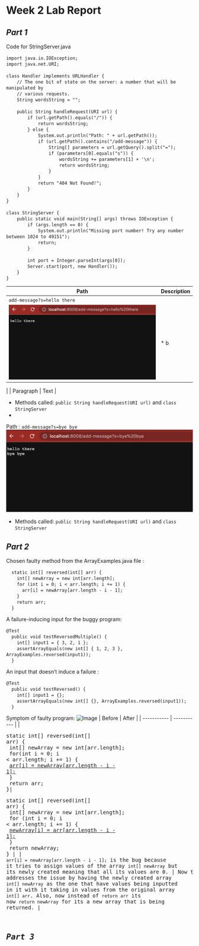 # **Week 2 Lab Report**
## **_Part 1_**
Code for StringServer.java
```
import java.io.IOException;
import java.net.URI;

class Handler implements URLHandler {
    // The one bit of state on the server: a number that will be manipulated by
    // various requests.
    String wordsString = "";

    public String handleRequest(URI url) {
        if (url.getPath().equals("/")) {
            return wordsString;
        } else {
            System.out.println("Path: " + url.getPath());
            if (url.getPath().contains("/add-message")) {
                String[] parameters = url.getQuery().split("=");
                if (parameters[0].equals("s")) {
                    wordsString += parameters[1] + '\n';
                    return wordsString;
                }
            }
            return "404 Not Found!";
        }
    }
}

class StringServer {
    public static void main(String[] args) throws IOException {
        if (args.length == 0) {
            System.out.println("Missing port number! Try any number between 1024 to 49151");
            return;
        }

        int port = Integer.parseInt(args[0]);
        Server.start(port, new Handler());
    }
}
```
| Path      | Description |
| ----------- | ----------- |
| `add-message?s=hello there`
![Image](Lab-Report-2-Photos/Lab-Report-First_Message.png)| * b
|
| Paragraph   | Text        |


* Methods called: `public String handleRequest(URI url)` and `class StringServer`
* 

Path : `add-message?s=bye bye`
![Image](Lab-Report-2-Photos/Lab-Report-Second-Message.png)
* Methods called: `public String handleRequest(URI url)` and `class StringServer`

## **_Part 2_**
Chosen faulty method from the ArrayExamples.java file :
```
  static int[] reversed(int[] arr) {
    int[] newArray = new int[arr.length];
    for (int i = 0; i < arr.length; i += 1) {
      arr[i] = newArray[arr.length - i - 1];
    }
    return arr;
  }
```
A failure-inducing input for the buggy program:
```
@Test
  public void testReversedMultiple() {
    int[] input1 = { 3, 2, 1 };
    assertArrayEquals(new int[] { 1, 2, 3 }, ArrayExamples.reversed(input1));
  }
  ```
An input that doesn’t induce a failure :
```
@Test
  public void testReversed() {
    int[] input1 = {};
    assertArrayEquals(new int[] {}, ArrayExamples.reversed(input1));
  }
 ```
 Symptom of faulty program:
 ![Image]()
 | Before      | After |
| ----------- | ----------- |
| <pre>static int[] reversed(int[] arr) {<br>  int[] newArray = new int[arr.length];<br>  for(int i = 0; i < arr.length; i += 1) {<br>    <ins>arr[i] = newArray[arr.length - i - 1];</ins><br> }<br> return arr;<br>}| <pre>static int[] reversed(int[] arr) {<br> int[] newArray = new int[arr.length];<br> for (int i = 0; i < arr.length; i += 1) {<br>   <ins>newArray[i] = arr[arr.length - i - 1];</ins><br> }<br> return newArray;<br>}      |
| `arr[i] = newArray[arr.length - i - 1];` is the bug because it tries to assign values of the array `int[] newArray` but its newly created meaning that all its values are 0.  | Now this addresses the issue by having the newly created array `int[] newArray` as the one that have values being inputted in it with it taking in values from the original array `int[] arr`. Also, now instead of `return arr` its now `return newArray` for its a new array that is being returned.    |

## **_Part 3_**
